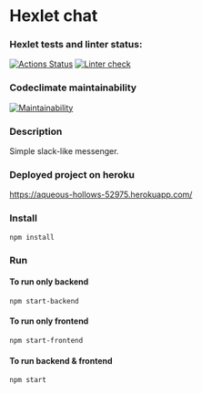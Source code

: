 # Hexlet chat

### Hexlet tests and linter status:
[![Actions Status](https://github.com/userao/frontend-project-12/workflows/hexlet-check/badge.svg)](https://github.com/userao/frontend-project-12/actions)
[![Linter check](https://github.com/userao/frontend-project-12/actions/workflows/linter-check.yml/badge.svg)](https://github.com/userao/frontend-project-12/actions/workflows/linter-check.yml)

### Codeclimate maintainability
[![Maintainability](https://api.codeclimate.com/v1/badges/aeffdc990247ba5f4975/maintainability)](https://codeclimate.com/github/userao/frontend-project-12/maintainability)

### Description

Simple slack-like messenger.

### Deployed project on heroku
https://aqueous-hollows-52975.herokuapp.com/

### Install

<code>npm install</code>

### Run

#### To run only backend

<code>npm start-backend</code>

#### To run only frontend

<code>npm start-frontend</code>

#### To run backend & frontend

<code>npm start</code>
